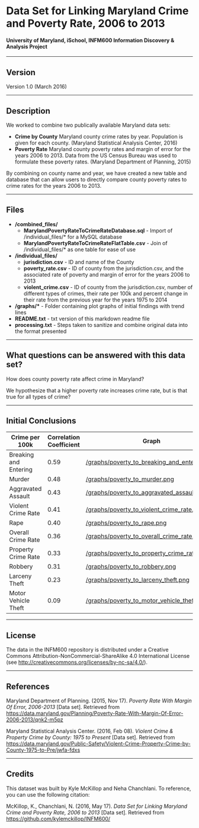 # Data Set for Linking Maryland Crime and Poverty Rate, 2006 to 2013
#### University of Maryland, iSchool, INFM600 Information Discovery &amp; Analysis Project

-------
Version
-------

Version 1.0 (March 2016)

-----------
Description
-----------

We worked to combine two publically available Maryland data sets:
* __Crime by County__ Maryland county crime rates by year. Population is given for each county. (Maryland Statistical Analysis Center, 2016)
* __Poverty Rate__ Maryland county poverty rates and margin of error for the years 2006 to 2013. Data from the US Census Bureau was used to formulate these poverty rates. (Maryland Department of Planning, 2015)

By combining on county name and year, we have created a new table and database that can allow users to directly compare county poverty rates to crime rates for the years 2006 to 2013.


-----
Files
-----
* __/combined_files/__ 
    * __MarylandPovertyRateToCrimeRateDatabase.sql__ - Import of /individual_files/* for a MySQL database
    * __MarylandPovertyRateToCrimeRateFlatTable.csv__ - Join of /individual_files/* as one table for ease of use
* __/individual_files/__
    * __jurisdiction.csv__ - ID and name of the County
    * __poverty_rate.csv__ - ID of county from the jurisdiction.csv, and the associated rate of poverty and margin of error for the years 2006 to 2013
    * __violent_crime.csv__ - ID of county from the jurisdiction.csv, number of different types of crimes, their rate per 100k and percent change in their rate from the previous year for the years 1975 to 2014
 * __/graphs/*__ - Folder containing plot graphs of initial findings with trend lines
* __README.txt__ - txt version of this markdown readme file
* __processing.txt__ - Steps taken to sanitize and combine original data into the format presented
 
-----------
What questions can be answered with this data set?
-----------
How does county poverty rate affect crime in Maryland? 

We hypothesize that a higher poverty rate increases crime rate, but is that true for all types of crime?

-----------
Initial Conclusions
-----------

| Crime per 100k | Correlation Coefficient | Graph |
|---|---|---|
|Breaking and Entering|0.59|[/graphs/poverty_to_breaking_and_entering.png](https://raw.githubusercontent.com/kylemckillop/INFM600/master/graphs/poverty_to_breaking_and_entering.png)|
|Murder|0.48| [/graphs/poverty_to_murder.png](https://raw.githubusercontent.com/kylemckillop/INFM600/master/graphs/poverty_to_murder.png) |
|Aggravated Assault|  0.43 | [/graphs/poverty_to_aggravated_assault.png](https://raw.githubusercontent.com/kylemckillop/INFM600/master/graphs/poverty_to_aggravated_assault.png)  |
|Violent Crime Rate|  0.41 | [/graphs/poverty_to_violent_crime_rate.png](https://raw.githubusercontent.com/kylemckillop/INFM600/master/graphs/poverty_to_violent_crime_rate.png)  |
|Rape| 0.40  |  [/graphs/poverty_to_rape.png](https://raw.githubusercontent.com/kylemckillop/INFM600/master/graphs/poverty_to_rape.png) |
|Overall Crime Rate| 0.36  | [/graphs/poverty_to_overall_crime_rate.png](https://raw.githubusercontent.com/kylemckillop/INFM600/master/graphs/poverty_to_overall_crime_rate.png)  |
|Property Crime Rate| 0.33  | [/graphs/poverty_to_property_crime_rate.png](https://raw.githubusercontent.com/kylemckillop/INFM600/master/graphs/poverty_to_property_crime_rate.png)  |
|Robbery| 0.31  | [/graphs/poverty_to_robbery.png](https://raw.githubusercontent.com/kylemckillop/INFM600/master/graphs/poverty_to_robbery.png)  |
|Larceny Theft | 0.23  | [/graphs/poverty_to_larceny_theft.png](https://raw.githubusercontent.com/kylemckillop/INFM600/master/graphs/poverty_to_larceny_theft.png)  |
| Motor Vehicle Theft  |  0.09 | [/graphs/poverty_to_motor_vehicle_theft.png](https://raw.githubusercontent.com/kylemckillop/INFM600/master/graphs/poverty_to_motor_vehicle_theft.png)  |

------- 
License
-------

The data in the INFM600 repository is distributed under a Creative Commons 
Attribution-NonCommercial-ShareAlike 4.0 International License (see 
http://creativecommons.org/licenses/by-nc-sa/4.0/).

----------
References
----------

Maryland Department of Planning. (2015, Nov 17). *Poverty Rate With Margin Of Error, 2006-2013* [Data set]. Retrieved from https://data.maryland.gov/Planning/Poverty-Rate-With-Margin-Of-Error-2006-2013/qnk2-m5pz

Maryland Statistical Analysis Center. (2016, Feb 08). *Violent Crime & Property Crime by County: 1975 to Present* [Data set]. Retrieved from https://data.maryland.gov/Public-Safety/Violent-Crime-Property-Crime-by-County-1975-to-Pre/jwfa-fdxs

-------
Credits
-------

   This dataset was built by Kyle McKillop and Neha Chanchlani.  To reference, you can use the following citation:
   
   McKillop, K., Chanchlani, N. (2016, May 17). *Data Set for Linking Maryland Crime and Poverty Rate, 2006 to 2013* [Data set]. Retrieved from https://github.com/kylemckillop/INFM600/
